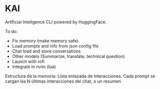 # KAI
Artificial Inteligence CLI powered by HuggingFace.

To do: 
- Fix memory (make memory safe).
- Load prompts and info from json config file
- Chat load and store conversations
- Other models (Summarize, translate, technical question)
- Launch with rofi
- Integrate in nvim (lua)

Estructura de la memoria: 
Lista enlazada de interacciones. Cada prompt se cargan las N últimas interacciones del chat, o un resumen
